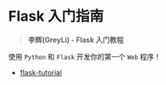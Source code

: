 # Flask 入门指南

> **李辉(GreyLi) - Flask 入门教程**

使用 `Python` 和 `Flask` 开发你的第一个 `Web` 程序！

- [flask-tutorial](https://github.com/greyli/flask-tutorial)
